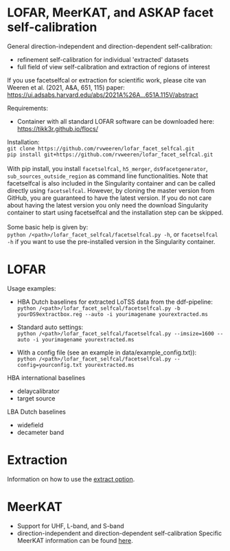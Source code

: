 # LOFAR, MeerKAT, and ASKAP facet self-calibration
General direction-independent and direction-dependent self-calibration: 
 - refinement self-calibration for individual 'extracted' datasets 
 - full field of view self-calibration and extraction of regions of interest

If you use facetselfcal or extraction for scientific work, please cite van Weeren et al. (2021, A&A, 651, 115) paper: \
https://ui.adsabs.harvard.edu/abs/2021A%26A...651A.115V/abstract 

Requirements:
- Container with all standard LOFAR software can be downloaded here: https://tikk3r.github.io/flocs/ 

Installation:
\
`git clone https://github.com/rvweeren/lofar_facet_selfcal.git`
\
`pip install git+https://github.com/rvweeren/lofar_facet_selfcal.git`
\
\
With pip install, you install ```facetselfcal```, ```h5_merger```, ```ds9facetgenerator```, ```sub_sources_outside_region```
as command line functionalities. Note that facetselfcal is also included in the Singularity container and can be called directly using ```facetselfcal```. However, by cloning the master version from GitHub, you are guaranteed to have the latest version. If you do not care about having the latest version you only need the download Singularity container to start using facetselfcal and the installation step can be skipped.
\
\
Some basic help is given by:\
`python /<path>/lofar_facet_selfcal/facetselfcal.py -h`, or `facetselfcal -h` if you want to use the pre-installed version in the Singularity container.


# LOFAR
Usage examples:
- HBA Dutch baselines for extracted LoTSS data from the ddf-pipeline:\
`python /<path>/lofar_facet_selfcal/facetselfcal.py -b yourDS9extractbox.reg --auto -i yourimagename yourextracted.ms`

- Standard auto settings:\
`python /<path>/lofar_facet_selfcal/facetselfcal.py --imsize=1600 --auto -i yourimagename yourextracted.ms` 

- With a config file (see an example in data/example_config.txt)):\
`python /<path>/lofar_facet_selfcal/facetselfcal.py --config=yourconfig.txt yourextracted.ms`

HBA international baselines
- delaycalibrator
- target source

LBA Dutch baselines
 - widefield
 - decameter band

# Extraction
Information on how to use the [extract option](https://github.com/rvweeren/lofar_facet_selfcal/wiki/FACETSELFCAL-OVERVIEW).

# MeerKAT
- Support for UHF, L-band, and S-band
- direction-independent and direction-dependent self-calibration
Specific MeerKAT information can be found [here](https://github.com/rvweeren/lofar_facet_selfcal/wiki/FACETSELFCAL-OVERVIEW#meerkat-data-reduction).

